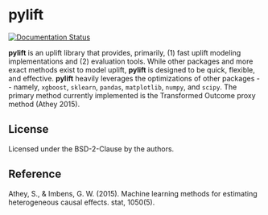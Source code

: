 # pylift

[![Documentation Status](https://readthedocs.org/projects/pylift/badge/?version=latest)](https://pylift.readthedocs.io/en/latest/?badge=latest)

**pylift** is an uplift library that provides, primarily, (1) fast uplift
modeling implementations and (2) evaluation tools. While other packages and
more exact methods exist to model uplift, **pylift** is designed to be quick,
flexible, and effective. **pylift** heavily leverages the optimizations of
other packages -- namely, `xgboost`, `sklearn`, `pandas`, `matplotlib`,
`numpy`, and `scipy`. The primary method currently implemented is the
Transformed Outcome proxy method (Athey 2015).

## License
Licensed under the BSD-2-Clause by the authors.

## Reference
Athey, S., & Imbens, G. W. (2015). Machine learning methods for estimating
heterogeneous causal effects. stat, 1050(5).
